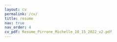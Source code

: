 ```yaml
---
layout: cv
permalink: /cv/
title: resume
nav: true
nav_order: 4
cv_pdf: Resume_Pirrone_Michelle_10_15_2022_v2.pdf
---
```

